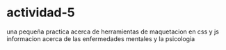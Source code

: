 # actividad-5
una pequeña practica acerca de herramientas de maquetacion en css y js
informacion acerca de las enfermedades mentales y la psicologia 
